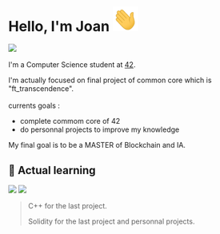 # Hello, I'm Joan <img src="gifs/HI.gif" alt="Hello" width="50"/>

![](https://raw.githubusercontent.com/andreasbm/readme/master/assets/lines/rainbow.png)

I'm a Computer Science student at [42](https://www.google.com/url?sa=t&source=web&rct=j&opi=89978449&url=https://42.fr/&ved=2ahUKEwjjyoPFk7KOAxW9K_sDHfMHOwUQFnoECAwQAQ&usg=AOvVaw1Jn4i0LjOUW7B_zcaUisCq).

I'm actually focused on final project of common core which is "ft_transcendence".
<br>
<br>
currents goals :
 - complete commom core of 42
 - do personnal projects to improve my knowledge

My final goal is to be a MASTER of Blockchain and IA.
<br>

## 🧠 Actual learning

<p align="left">
  <img src="https://cdn.jsdelivr.net/gh/devicons/devicon/icons/cplusplus/cplusplus-original.svg" width="50"/>
 <img src="https://cdn.jsdelivr.net/gh/devicons/devicon/icons/solidity/solidity-plain.svg" width="50"/>
</p>

> C++ for the last project.
>
> Solidity for the last project and personnal projects.
